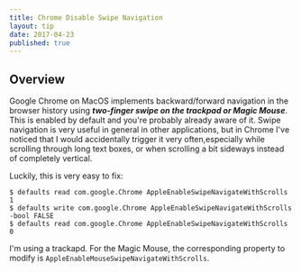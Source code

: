 ```yaml
---
title: Chrome Disable Swipe Navigation
layout: tip
date: 2017-04-23
published: true
---
```


## Overview

Google Chrome on MacOS implements backward/forward navigation in the browser history using *__two-finger swipe on the trackpad or Magic Mouse__*. This is enabled by default and you're probably already aware of it. Swipe navigation is very useful in general in other applications, but in Chrome I've noticed that I would accidentally trigger it very often,especially while scrolling through long text boxes, or when scrolling a bit sideways instead of completely vertical.

Luckily, this is very easy to fix:

```
$ defaults read com.google.Chrome AppleEnableSwipeNavigateWithScrolls
1
$ defaults write com.google.Chrome AppleEnableSwipeNavigateWithScrolls -bool FALSE
$ defaults read com.google.Chrome AppleEnableSwipeNavigateWithScrolls
0
```

I'm using a trackapd. For the Magic Mouse, the corresponding property to modify is ```AppleEnableMouseSwipeNavigateWithScrolls```.
